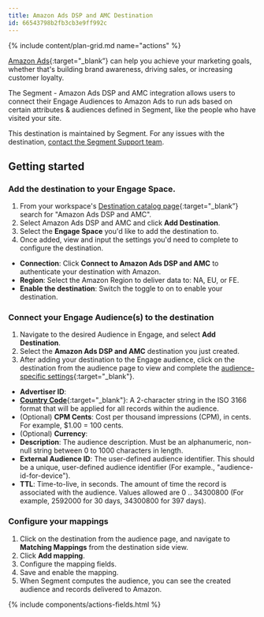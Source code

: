 ```yaml
---
title: Amazon Ads DSP and AMC Destination
id: 66543798b2fb3cb3e9ff992c
---
```


{% include content/plan-grid.md name="actions" %}

[Amazon Ads](https://advertising.amazon.com/?utm_source=segmentio&utm_medium=docs&utm_campaign=partners){:target="_blank”} can help you achieve your marketing goals, whether that's building brand awareness, driving sales, or increasing customer loyalty. 

The Segment - Amazon Ads DSP and AMC integration allows users to connect their Engage Audiences to Amazon Ads to run ads based on certain attributes & audiences defined in Segment, like the people who have visited your site.
 
This destination is maintained by Segment. For any issues with the destination, [contact the Segment Support team](mailto:friends@segment.com).

## Getting started

### Add the destination to your Engage Space. 

1. From your workspace's [Destination catalog page](https://app.segment.com/goto-my-workspace/destinations/catalog){:target="_blank”} search for "Amazon Ads DSP and AMC".
2. Select Amazon Ads DSP and AMC and click **Add Destination**.
3. Select the **Engage Space** you'd like to add the destination to.
4. Once added, view and input the settings you'd need to complete to configure the destination. 
  - **Connection**: Click **Connect to Amazon Ads DSP and AMC** to authenticate your destination with Amazon.
  - **Region**: Select the Amazon Region to deliver data to: NA, EU, or FE.
  - **Enable the destination**: Switch the toggle to on to enable your destination. 

### Connect your Engage Audience(s) to the destination

1. Navigate to the desired Audience in Engage, and select **Add Destination**.
2. Select the **Amazon Ads DSP and AMC** destination you just created.
4. After adding your destination to the Engage audience, click on the destination from the audience page to view and complete the [audience-specific settings](https://advertising.amazon.com/API/docs/en-us/amc-advertiser-audience#tag/Audience-Metadata){:target="_blank"}. 
  - **Advertiser ID**:
  - [**Country Code**](https://advertising.amazon.com/API/docs/en-us/guides/amazon-marketing-cloud/audiences/audience-management-service#country-code){:target="_blank"}: A 2-character string in the ISO 3166 format that will be applied for all records within the audience.
  - (Optional) **CPM Cents**: Cost per thousand impressions (CPM), in cents. For example, $1.00 = 100 cents.
  - (Optional) **Currency**:
  - **Description**: The audience description. Must be an alphanumeric, non-null string between 0 to 1000 characters in length.
  - **External Audience ID**: The user-defined audience identifier. This should be a unique, user-defined audience identifier (For example., "audience-id-for-device").
  - **TTL**: Time-to-live, in seconds. The amount of time the record is associated with the audience. Values allowed are 0 .. 34300800 (For example, 2592000 for 30 days, 34300800 for 397 days). 

### Configure your mappings

1. Click on the destination from the audience page, and navigate to **Matching Mappings** from the destination side view.
2. Click **Add mapping**.
3. Configure the mapping fields.
4. Save and enable the mapping.
5. When Segment computes the audience, you can see the created audience and records delivered to Amazon.

{% include components/actions-fields.html %}

